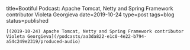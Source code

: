 
title=Bootiful Podcast: Apache Tomcat, Netty and Spring Framework contributor Violeta Georgieva
date=2019-10-24
type=post
tags=blog
status=published
~~~~~~
[(2019-10-24) Apache Tomcat, Netty and Spring Framework contributor Violeta Georgieva](/podcasts/aa3da822-e1c0-4e22-b794-a54c249e2319/produced-audio) 
            
